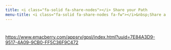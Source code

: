 ```yaml
---
title: <i class="fa-solid fa-share-nodes"></i> Share your Path
menu-title: <i class="fa-solid fa-share-nodes fa-fw"></i>&nbsp;Share a Path
---
```

# 
# 


https://www.emacberry.com/appsrv/gpsl/index.html?uuid=7E84A3D9-9517-4A09-9CB0-FF5C36F9C472